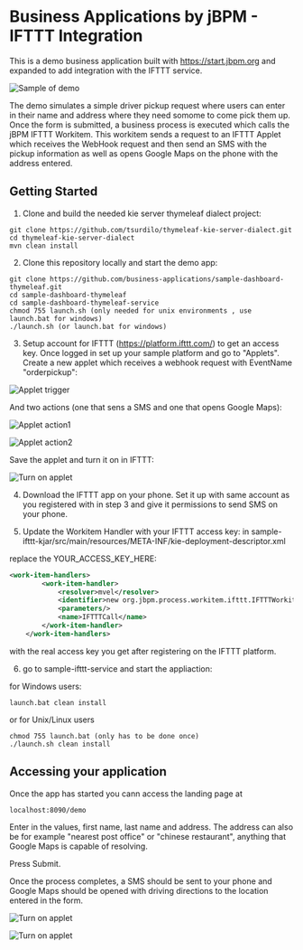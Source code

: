 # Business Applications by jBPM - IFTTT Integration

This is a demo business application built with https://start.jbpm.org and expanded
to add integration with the IFTTT service. 

![Sample of demo](img/demoscreenshot.png?raw=true)

The demo simulates a simple driver pickup request where users can enter in their 
name and address where they need somome to come pick them up. Once the 
form is submitted, a business process is executed which calls the jBPM IFTTT Workitem.
This workitem sends a request to an IFTTT Applet which receives the WebHook request and then
send an SMS with the pickup information as well as opens Google Maps on the phone
with the address entered.

## Getting Started 
1. Clone and build the needed kie server thymeleaf dialect project:
```
git clone https://github.com/tsurdilo/thymeleaf-kie-server-dialect.git
cd thymeleaf-kie-server-dialect
mvn clean install
```

2. Clone this repository locally and start the demo app:

```
git clone https://github.com/business-applications/sample-dashboard-thymeleaf.git
cd sample-dashboard-thymeleaf
cd sample-dashboard-thymeleaf-service
chmod 755 launch.sh (only needed for unix environments , use launch.bat for windows)
./launch.sh (or launch.bat for windows)
```

3. Setup account for IFTTT (https://platform.ifttt.com/) to get an access key.
Once logged in set up your sample platform and go to "Applets". Create a new applet which 
receives a webhook request with EventName "orderpickup":

![Applet trigger](img/demotrigger.png?raw=true)


And two actions (one that sens a SMS and one that opens Google Maps):

![Applet action1](img/demoaction1.png?raw=true)

![Applet action2](img/demoaction2.png?raw=true)


Save the applet and turn it on in IFTTT:

![Turn on applet](img/turnonapplet.png?raw=true)

4. Download the IFTTT app on your phone. Set it up with same account as you registered with in step 3
and give it permissions to send SMS on your phone.

5. Update the Workitem Handler with your IFTTT access key:
in sample-ifttt-kjar/src/main/resources/META-INF/kie-deployment-descriptor.xml

replace the YOUR_ACCESS_KEY_HERE:

```xml
<work-item-handlers>
        <work-item-handler>
            <resolver>mvel</resolver>
            <identifier>new org.jbpm.process.workitem.ifttt.IFTTTWorkitemHandler("YOUR_ACCESS_KEY_HERE")</identifier>
            <parameters/>
            <name>IFTTTCall</name>
        </work-item-handler>
    </work-item-handlers>
```


with the real access key you get after registering on the IFTTT platform.

6. go to sample-ifttt-service and start the appliaction:

for Windows users:

```
launch.bat clean install
```

or for Unix/Linux users

```
chmod 755 launch.bat (only has to be done once)
./launch.sh clean install
```

## Accessing your application

Once the app has started you cann access the landing page at 

```
localhost:8090/demo
```

Enter in the values, first name, last name and address. The address can also be for example "nearest post office"
or "chinese restaurant", anything that Google Maps is capable of resolving.

Press Submit. 

Once the process completes, a SMS should be sent to your phone and Google Maps should be opened 
with driving directions to the location entered in the form.

![Turn on applet](img/demoresults.png?raw=true)

![Turn on applet](img/sms.png?raw=true)

